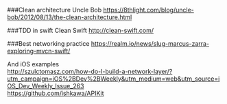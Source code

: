 
###Clean architecture
Uncle Bob https://8thlight.com/blog/uncle-bob/2012/08/13/the-clean-architecture.html  

###TDD in swift
Clean Swift http://clean-swift.com/

###Best networking practice
https://realm.io/news/slug-marcus-zarra-exploring-mvcn-swift/  

And iOS examples  
http://szulctomasz.com/how-do-I-build-a-network-layer/?utm_campaign=iOS%2BDev%2BWeekly&utm_medium=web&utm_source=iOS_Dev_Weekly_Issue_263  
https://github.com/ishkawa/APIKit
